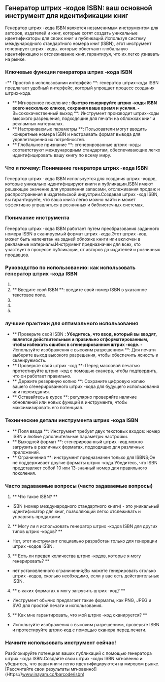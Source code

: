 ## Генератор штрих -кодов ISBN: ваш основной инструмент для идентификации книг

Генератор штрих -кода ISBN является незаменимым инструментом для авторов, издателей и книг, которые хотят создать уникальные идентификаторы для своих книг и публикаций.Используя систему международного стандартного номера книг (ISBN), этот инструмент генерирует штрих -коды, которые облегчают глобальную идентификацию и отслеживание книг, гарантируя, что их легко узнавать на рынке.

### Ключевые функции генератора штрих -кода ISBN

-** Простой в использовании интерфейс **: генератор штрих-кода ISBN предлагает удобный интерфейс, который упрощает процесс создания штрих-кода.
- ** Мгновенное поколение **: быстро генерируйте штрих -коды ISBN всего несколько кликов, сохраняя ваше время и усилия.
-** Высококачественный выход **: Инструмент производит штрих-коды высокого разрешения, подходящие для печати на обложках книг и рекламных материалах.
- ** Настраиваемые параметры **: Пользователи могут вводить конкретные номера ISBN и настраивать формат вывода для удовлетворения их потребностей.
- ** Глобальное признание **: сгенерированные штрих -коды соответствуют международным стандартам, обеспечивающие легко идентифицировать вашу книгу по всему миру.

### Что и почему: Понимание генератора штрих -кода ISBN

Генератор штрих -кода ISBN используется для создания штрих -кодов, которые уникально идентифицируют книги и публикации.ISBN имеют решающее значение для управления запасами, отслеживания продаж и распространения в издательской индустрии.Создавая штрих -код ISBN, вы гарантируете, что ваша книга легко можно найти и может эффективно управляться в розничных и библиотечных системах.

### Понимание инструмента

Генератор штрих -кода ISBN работает путем преобразования заданного номера ISBN в сканируемый формат штрих -кода.Этот штрих -код может быть напечатан на задней обложке книги или включен в рекламные материалы.Инструмент предназначен для всех, кто участвует в процессе публикации, от авторов до издателей и розничных продавцов.

### Руководство по использованию: как использовать генератор штрих -кода ISBN

1.
2. ** Введите свой ISBN **: введите свой номер ISBN в указанное текстовое поле.
3.
4.
5.

### лучшие практики для оптимального использования

- ** Проверьте свой ISBN **: Убедитесь, что ввод, который вы вводят, является действительным и правильно отформатированным, чтобы избежать ошибок в сгенерированном штрих -коде.
-** Используйте изображения с высоким разрешением **: Для печати выберите выход высокого разрешения, чтобы обеспечить ясность и сканируемость.
- ** Проверьте свой штрих -код **: Перед массовой печатью протестируйте штрих -код с помощью сканера, чтобы подтвердить, что он работает правильно.
- ** Держите резервную копию **: Сохраните цифровую копию вашего сгенерированного штрих -кода для будущего использования или переиздания.
- ** Оставайтесь в курсе **: регулярно проверяйте наличие обновлений или новых функций в инструменте, чтобы максимизировать его потенциал.

### Технические детали инструмента штрих -кода ISBN

- ** Поля ввода **: Инструмент требует двух текстовых входов: номер ISBN и любые дополнительные параметры настройки.
- ** Выходной формат **: сгенерированный штрих -код можно загрузить в различных форматах, подходящих для различных приложений.
- ** Ограничения **: инструмент предназначен только для ISBNS;Он не поддерживает другие форматы штрих -кода.Убедитесь, что ISBN представляет собой 10 или 13-значный номер для правильного поколения.

### Часто задаваемые вопросы (часто задаваемые вопросы)

1. ** Что такое ISBN? **
- ISBN (номер международного стандартного книги) - это уникальный идентификатор для книг, позволяющий легко отслеживать и управлять продажами.

2. ** Могу ли я использовать генератор штрих -кодов ISBN для других типов штрих -кодов? **
- Нет, этот инструмент специально разработан только для генерации штрих -кодов ISBN.

3. ** Есть ли предел количества штрих -кодов, которые я могу генерировать? **
- нет установленного ограничения;Вы можете генерировать столько штрих -кодов, сколько необходимо, если у вас есть действительные ISBN.

4. ** в каких форматах я могу загрузить штрих -код? **
- Инструмент обычно предлагает такие форматы, как PNG, JPEG и SVG для простой печати и использования.

5. ** Как мне гарантировать, что мой штрих -код сканируется? **
- Используйте изображения с высоким разрешением, проверьте ISBN и протестируйте штрих-код с помощью сканера перед печати.

### Начните использовать инструмент сейчас!

Разблокируйте потенциал ваших публикаций с помощью генератора штрих -кода ISBN.Создайте свои штрих -коды ISBN мгновенно и убедитесь, что ваши книги легко идентифицируются на мировом рынке.[Рассчитайте свои результаты мгновенно!] (Https://www.inayam.co/barcode/isbn)